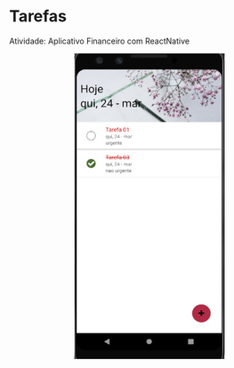 # Tarefas
Atividade: Aplicativo Financeiro com ReactNative

<p align="center"><img width="270" height="550" src="./toReadMe/01.jpg"></p>
